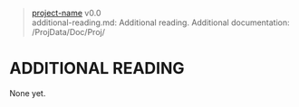 > [project-name](https://github-account/project-name) v0.0<br>
> additional-reading.md: Additional reading.
> Additional documentation: /ProjData/Doc/Proj/

# ADDITIONAL READING

None yet.